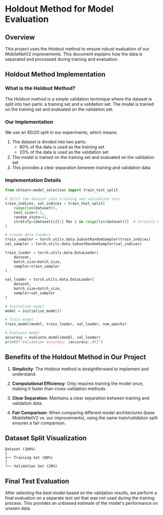 # Holdout Method for Model Evaluation

## Overview

This project uses the Holdout method to ensure robust evaluation of our MobileNetV2 improvements. This document explains how the data is separated and processed during training and evaluation.

## Holdout Method Implementation

### What is the Holdout Method?

The Holdout method is a simple validation technique where the dataset is split into two parts: a training set and a validation set. The model is trained on the training set and evaluated on the validation set.

### Our Implementation

We use an 80/20 split in our experiments, which means:

1. The dataset is divided into two parts:
   - 80% of the data is used as the training set
   - 20% of the data is used as the validation set
2. The model is trained on the training set and evaluated on the validation set
3. This provides a clear separation between training and validation data

### Implementation Details

```python
from sklearn.model_selection import train_test_split

# Split the dataset into training and validation sets
train_indices, val_indices = train_test_split(
    range(len(dataset)), 
    test_size=0.2, 
    random_state=42, 
    stratify=[dataset[i][1] for i in range(len(dataset))]  # Stratify by class labels
)

# Create data loaders
train_sampler = torch.utils.data.SubsetRandomSampler(train_indices)
val_sampler = torch.utils.data.SubsetRandomSampler(val_indices)

train_loader = torch.utils.data.DataLoader(
    dataset, 
    batch_size=batch_size, 
    sampler=train_sampler
)

val_loader = torch.utils.data.DataLoader(
    dataset,
    batch_size=batch_size,
    sampler=val_sampler
)

# Initialize model
model = initialize_model()

# Train model
train_model(model, train_loader, val_loader, num_epochs)

# Evaluate model
accuracy = evaluate_model(model, val_loader)
print(f"Validation accuracy: {accuracy:.4f}")
```

## Benefits of the Holdout Method in Our Project

1. **Simplicity**: The Holdout method is straightforward to implement and understand.

2. **Computational Efficiency**: Only requires training the model once, making it faster than cross-validation methods.

3. **Clear Separation**: Maintains a clear separation between training and validation data.

4. **Fair Comparison**: When comparing different model architectures (base MobileNetV2 vs. our improvements), using the same train/validation split ensures a fair comparison.

## Dataset Split Visualization

```
Dataset (100%)
│
├── Training Set (80%)
│
└── Validation Set (20%)
```

## Final Test Evaluation

After selecting the best model based on the validation results, we perform a final evaluation on a separate test set that was not used during the training process. This provides an unbiased estimate of the model's performance on unseen data.
